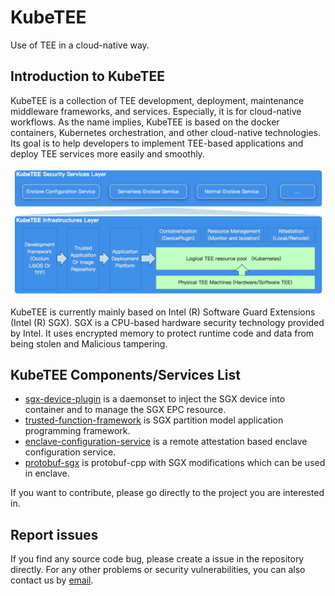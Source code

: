 # KubeTEE

Use of TEE in a cloud-native way.


## Introduction to KubeTEE
KubeTEE is a collection of TEE development, deployment, maintenance middleware frameworks,
and services. Especially, it is for cloud-native workflows.
As the name implies, KubeTEE is based on the docker containers, Kubernetes orchestration,
and other cloud-native technologies. Its goal is to help developers to implement TEE-based
applications and deploy TEE services more easily and smoothly.

![KubeTEE overview](https://github.com/SOFAEnclave/KubeTEE/blob/master/docs/kubetee.jpg)

KubeTEE is currently mainly based on Intel (R) Software Guard Extensions (Intel (R) SGX).
SGX is a CPU-based hardware security technology provided by Intel. It uses encrypted memory
to protect runtime code and data from being stolen and Malicious tampering.


## KubeTEE Components/Services List

- [sgx-device-plugin](https://github.com/AliyunContainerService/sgx-device-plugin) is a daemonset to inject the SGX device into container and to manage the SGX EPC resource.
- [trusted-function-framework](https://github.com/SOFAEnclave/trusted-function-framework) is SGX partition model application programming framework.
- [enclave-configuration-service](https://github.com/SOFAEnclave/enclave-configuration-service) is a remote attestation based enclave configuration service.
- [protobuf-sgx](https://github.com/SOFAEnclave/protobuf-sgx) is protobuf-cpp with SGX modifications which can be used in enclave.

If you want to contribute, please go directly to the project you are interested in.

## Report issues

If you find any source code bug, please create a issue in the repository directly.
For any other problems or security vulnerabilities, you can also contact us by [email](SOFAEnclaveSecurity@list.alibaba-inc.com).

